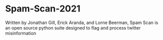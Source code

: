 # Spam-Scan-2021
Written by Jonathan Gill, Erick Aranda, and Lorne Beerman, Spam Scan is an open source python suite designed to flag and process twitter misinformation
